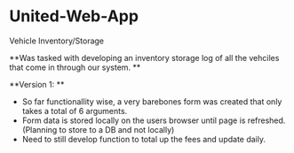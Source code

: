 # United-Web-App
Vehicle Inventory/Storage

**Was tasked with developing an inventory storage log of all the vehciles that come in through our system. 
**

**Version 1: 
**
- So far functionallity wise, a very barebones form was created that only takes a total of 6 arguments. 
- Form data is stored locally on the users browser until page is refreshed. (Planning to store to a DB and not locally) 
- Need to still develop function to total up the fees and update daily. 
